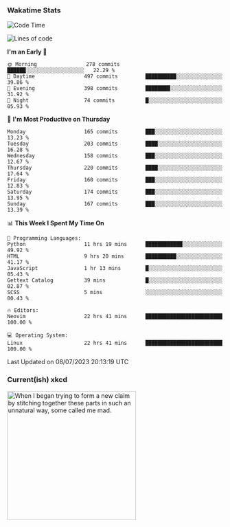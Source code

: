 ### Wakatime Stats
<!--START_SECTION:waka-->
![Code Time](http://img.shields.io/badge/Code%20Time-1%2C811%20hrs%2038%20mins-blue)

![Lines of code](https://img.shields.io/badge/From%20Hello%20World%20I%27ve%20Written-765.2%20thousand%20lines%20of%20code-blue)

**I'm an Early 🐤** 

```text
🌞 Morning                278 commits         ██████░░░░░░░░░░░░░░░░░░░   22.29 % 
🌆 Daytime                497 commits         ██████████░░░░░░░░░░░░░░░   39.86 % 
🌃 Evening                398 commits         ████████░░░░░░░░░░░░░░░░░   31.92 % 
🌙 Night                  74 commits          █░░░░░░░░░░░░░░░░░░░░░░░░   05.93 % 
```
📅 **I'm Most Productive on Thursday** 

```text
Monday                   165 commits         ███░░░░░░░░░░░░░░░░░░░░░░   13.23 % 
Tuesday                  203 commits         ████░░░░░░░░░░░░░░░░░░░░░   16.28 % 
Wednesday                158 commits         ███░░░░░░░░░░░░░░░░░░░░░░   12.67 % 
Thursday                 220 commits         ████░░░░░░░░░░░░░░░░░░░░░   17.64 % 
Friday                   160 commits         ███░░░░░░░░░░░░░░░░░░░░░░   12.83 % 
Saturday                 174 commits         ███░░░░░░░░░░░░░░░░░░░░░░   13.95 % 
Sunday                   167 commits         ███░░░░░░░░░░░░░░░░░░░░░░   13.39 % 
```


📊 **This Week I Spent My Time On** 

```text
💬 Programming Languages: 
Python                   11 hrs 19 mins      ████████████░░░░░░░░░░░░░   49.92 % 
HTML                     9 hrs 20 mins       ██████████░░░░░░░░░░░░░░░   41.17 % 
JavaScript               1 hr 13 mins        █░░░░░░░░░░░░░░░░░░░░░░░░   05.43 % 
Gettext Catalog          39 mins             █░░░░░░░░░░░░░░░░░░░░░░░░   02.87 % 
SCSS                     5 mins              ░░░░░░░░░░░░░░░░░░░░░░░░░   00.43 % 

🔥 Editors: 
Neovim                   22 hrs 41 mins      █████████████████████████   100.00 % 

💻 Operating System: 
Linux                    22 hrs 41 mins      █████████████████████████   100.00 % 
```


 Last Updated on 08/07/2023 20:13:19 UTC
<!--END_SECTION:waka-->

### Current(ish) xkcd
<a id="xkcd-a" title="When I began trying to form a new claim by stitching together these parts in such an unnatural way, some called me mad." href="https://www.xkcd.com" target="_blank">
        <img align="center" id="xkcd-img" src="https://imgs.xkcd.com/comics/frankenstein_claim_permutations.png" alt="When I began trying to form a new claim by stitching together these parts in such an unnatural way, some called me mad." height=300 />
</a>
